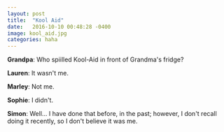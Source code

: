```yaml
---
layout: post
title:  "Kool Aid"
date:   2016-10-10 00:48:28 -0400
image: kool_aid.jpg
categories: haha
---
```


**Grandpa**: Who spiilled Kool-Aid in front of Grandma's fridge?

**Lauren**:  It wasn't me.

**Marley**: Not me.

**Sophie**: I didn't.

**Simon**: Well... I have done that before, in the past; however, I don't recall doing it recently, so I don't believe it was me.